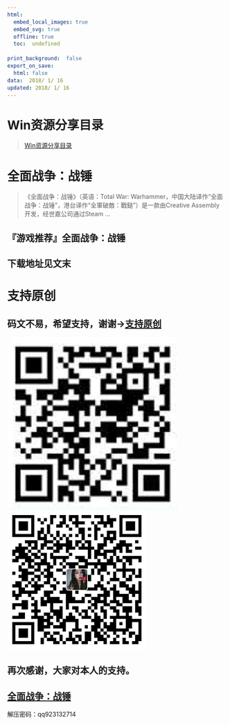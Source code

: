 ```yaml
---
html:
  embed_local_images: true
  embed_svg: true
  offline: true
  toc:  undefined

print_background:  false
export_on_save:
  html: false
data:  2018/ 1/ 16
updated: 2018/ 1/ 16
---
```


# Win资源分享目录

> [Win资源分享目录](https://blog.csdn.net/qq923132714/article/details/83108491 "Win资源分享目录")


# 全面战争：战锤

> 《全面战争：战锤》（英语：Total War: Warhammer，中国大陆译作“全面战争：战锤”，港台译作“全軍破敵：戰鎚”）是一款由Creative Assembly开发，经世嘉公司通过Steam ...


## 『游戏推荐』全面战争：战锤


## 下载地址见文末

# 支持原创
## 码文不易，希望支持，谢谢->**[支持原创](http://blog.csdn.net/qq923132714/article/details/79399145)**
![微信支付](https://raw.githubusercontent.com/923132714/my_picture/master/blog/support/weixin.png)![微信支付](https://raw.githubusercontent.com/923132714/my_picture/master/blog/support/支付宝.png)
## 再次感谢，大家对本人的支持。



## [全面战争：战锤](http://u16848854.ctfile.net/fs/16848854-331430853 "全面战争：战锤")

解压密码：qq923132714
